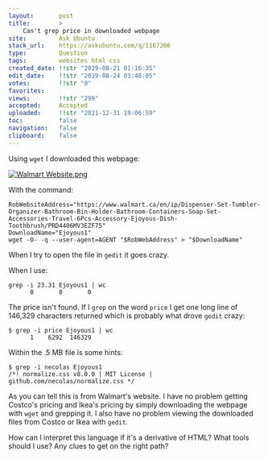 ```yaml
---
layout:       post
title:        >
    Can't grep price in downloaded webpage
site:         Ask Ubuntu
stack_url:    https://askubuntu.com/q/1167206
type:         Question
tags:         websites html css
created_date: !!str "2019-08-21 01:16:35"
edit_date:    !!str "2019-08-24 03:48:05"
votes:        !!str "0"
favorites:    
views:        !!str "299"
accepted:     Accepted
uploaded:     !!str "2021-12-31 19:06:59"
toc:          false
navigation:   false
clipboard:    false
---
```


Using `wget` I downloaded this webpage:

[![Walmart Website.png][1]][1]

With the command:

``` 
RobWebsiteAddress="https://www.walmart.ca/en/ip/Dispenser-Set-Tumbler-Organizer-Bathroom-Bin-Holder-Bathroom-Containers-Soap-Set-Accessories-Travel-6Pcs-Accessory-Ejoyous-Dish-Toothbrush/PRD4406MV3EZF75"
DownloadName="Ejoyous1"
wget -O- -q --user-agent=AGENT "$RobWebAddress" > "$DownloadName"

```

When I try to open the file in `gedit` it goes crazy.

When I use:

``` 
grep -i 23.31 Ejoyous1 | wc
      0       0       0

```

The price isn't found. If I `grep` on the word `price` I get one long line of 146,329 characters returned which is probably what drove `gedit` crazy:

``` 
$ grep -i price Ejoyous1 | wc
      1    6292  146329

```

Within the .5 MB file is some hints:

``` 
$ grep -i necolas Ejoyous1
/*! normalize.css v8.0.0 | MIT License | github.com/necolas/normalize.css */

```

As you can tell this is from Walmart's website. I have no problem getting Costco's pricing and Ikea's pricing by simply downloading the webpage with `wget` and grepping it. I also have no problem viewing the downloaded files from Costco or Ikea with `gedit`.

How can I interpret this language if it's a derivative of HTML? What tools should I use? Any clues to get on the right path?

  [1]: https://i.stack.imgur.com/ckgq7.png
